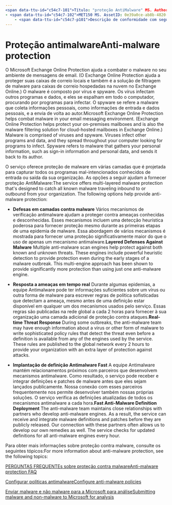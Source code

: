 ```yaml
---
<span data-ttu-id="c54c7-101">Título: "proteção AntiMalware" MS. Author: Krowley Author: kccross Manager: laurawi MS. Date: 11/17/2014 MS. Audience: profissionais MS. Topic: artigo MS. Service: O365-seccomp MS. Custom: TN2DMC localization_priority: normal. appverid:</span><span class="sxs-lookup"><span data-stu-id="c54c7-101">title: "Anti-malware protection" ms.author: krowley author: kccross manager: laurawi ms.date: 11/17/2014 ms.audience: ITPro ms.topic: article ms.service: O365-seccomp ms.custom: TN2DMC localization_priority: Normal search.appverid:</span></span>
- <span data-ttu-id="c54c7-102">MET150 MS. AssetID: 0e39a0ce-ab8b-4820-8b5e-93fbe1cc11e8 MS. Collection:</span><span class="sxs-lookup"><span data-stu-id="c54c7-102">MET150 ms.assetid: 0e39a0ce-ab8b-4820-8b5e-93fbe1cc11e8   ms.collection:</span></span>
    - <span data-ttu-id="c54c7-p101">Descrição de conformidade com segurança M365: "o Microsoft Exchange Online Protection ajuda a combater o malware em seu ambiente de mensagens de email. O malware é composto por vírus e spyware. Os vírus infectam outros programas e dados, e eles se espalham em todo o computador, procurando por programas para infectar. O spyware se refere a malware que coleta informações pessoais, como informações de entrada e dados pessoais, e a envia de volta ao autor. "</span><span class="sxs-lookup"><span data-stu-id="c54c7-p101">M365-security-compliance description: "Microsoft Exchange Online Protection helps combat malware in your email messaging environment. Malware is comprised of viruses and spyware. Viruses infect other programs and data, and they spread throughout your computer looking for programs to infect. Spyware refers to malware that gathers your personal information, such as sign-in information and personal data, and sends it back to its author."</span></span>
---
```


# <a name="anti-malware-protection"></a><span data-ttu-id="c54c7-107">Proteção antimalware</span><span class="sxs-lookup"><span data-stu-id="c54c7-107">Anti-malware protection</span></span>

<span data-ttu-id="c54c7-p102">O Microsoft Exchange Online Protection ajuda a combater o malware no seu ambiente de mensagens de email. (O Exchange Online Protection ajuda a proteger suas caixas de correio locais e também é a solução de filtragem de malware para caixas de correio hospedadas na nuvem no Exchange Online.) O malware é composto por vírus e spyware. Os vírus infectam outros programas e dados, e eles se espalham em todo o computador, procurando por programas para infectar. O spyware se refere a malware que coleta informações pessoais, como informações de entrada e dados pessoais, e a envia de volta ao autor.</span><span class="sxs-lookup"><span data-stu-id="c54c7-p102">Microsoft Exchange Online Protection helps combat malware in your email messaging environment. (Exchange Online Protection helps protect your on-premises mailboxes and is also the malware filtering solution for cloud-hosted mailboxes in Exchange Online.) Malware is comprised of viruses and spyware. Viruses infect other programs and data, and they spread throughout your computer looking for programs to infect. Spyware refers to malware that gathers your personal information, such as sign-in information and personal data, and sends it back to its author.</span></span> 
  
<span data-ttu-id="c54c7-p103">O serviço oferece proteção de malware em várias camadas que é projetada para capturar todos os programas mal-intencionados conhecidos de entrada ou saída da sua organização. As opções a seguir ajudam a fornecer proteção AntiMalware:</span><span class="sxs-lookup"><span data-stu-id="c54c7-p103">The service offers multi-layered malware protection that's designed to catch all known malware traveling inbound to or outbound from your organization. The following options help provide anti-malware protection:</span></span>
  
- <span data-ttu-id="c54c7-p104">**Defesas em camadas contra malware** Vários mecanismos de verificação antimalware ajudam a proteger contra ameaças conhecidas e desconhecidas. Esses mecanismos incluem uma detecção heurística poderosa para fornecer proteção mesmo durante as primeiras etapas de uma epidemia de malware. Essa abordagem de vários mecanismos é mostrada para fornecer uma proteção significativamente maior do que o uso de apenas um mecanismo antimalware.</span><span class="sxs-lookup"><span data-stu-id="c54c7-p104">**Layered Defenses Against Malware** Multiple anti-malware scan engines help protect against both known and unknown threats. These engines include powerful heuristic detection to provide protection even during the early stages of a malware outbreak. This multi-engine approach has been shown to provide significantly more protection than using just one anti-malware engine.</span></span> 
    
- <span data-ttu-id="c54c7-p105">**Resposta a ameaças em tempo real** Durante algumas epidemias, a equipe Antimalware pode ter informações suficientes sobre um vírus ou outra forma de malware para escrever regras de política sofisticadas que detectam a ameaça, mesmo antes de uma definição estar disponível em qualquer um dos mecanismos usados pelo serviço. Essas regras são publicadas na rede global a cada 2 horas para fornecer à sua organização uma camada adicional de proteção contra ataques.</span><span class="sxs-lookup"><span data-stu-id="c54c7-p105">**Real-time Threat Response** During some outbreaks, the anti-malware team may have enough information about a virus or other form of malware to write sophisticated policy rules that detect the threat even before a definition is available from any of the engines used by the service. These rules are published to the global network every 2 hours to provide your organization with an extra layer of protection against attacks.</span></span> 
    
- <span data-ttu-id="c54c7-p106">**Implantação de definição Antimalware Fast** A equipe Antimalware mantém relacionamentos próximos com parceiros que desenvolvem mecanismos antimalware. Como resultado, o serviço pode receber e integrar definições e patches de malware antes que eles sejam lançados publicamente. Nossa conexão com esses parceiros frequentemente nos permite desenvolver também nossas próprias soluções. O serviço verifica as definições atualizadas de todos os mecanismos antimalware a cada hora.</span><span class="sxs-lookup"><span data-stu-id="c54c7-p106">**Fast Anti-Malware Definition Deployment** The anti-malware team maintains close relationships with partners who develop anti-malware engines. As a result, the service can receive and integrate malware definitions and patches before they are publicly released. Our connection with these partners often allows us to develop our own remedies as well. The service checks for updated definitions for all anti-malware engines every hour.</span></span> 
    
<span data-ttu-id="c54c7-123">Para obter mais informações sobre proteção contra malware, consulte os seguintes tópicos:</span><span class="sxs-lookup"><span data-stu-id="c54c7-123">For more information about anti-malware protection, see the following topics:</span></span> 
  
[<span data-ttu-id="c54c7-124">PERGUNTAS FREQUENTEs sobre proteção contra malware</span><span class="sxs-lookup"><span data-stu-id="c54c7-124">Anti-malware protection FAQ </span></span>](anti-malware-protection-faq-eop.md)
  
[<span data-ttu-id="c54c7-125">Configurar políticas antimalware</span><span class="sxs-lookup"><span data-stu-id="c54c7-125">Configure anti-malware policies</span></span>](configure-anti-malware-policies.md)
  
[<span data-ttu-id="c54c7-126">Enviar malware e não malware para a Microsoft para análise</span><span class="sxs-lookup"><span data-stu-id="c54c7-126">Submitting malware and non-malware to Microsoft for analysis</span></span>](submitting-malware-and-non-malware-to-microsoft-for-analysis.md)
  

